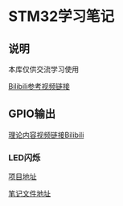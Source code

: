 # STM32学习笔记

## 说明

本库仅供交流学习使用

[Bilibili参考视频链接](https://www.bilibili.com/video/BV1th411z7sn/?share_source=copy_web&vd_source=0db47c15b9f51dbaa4548ec2dc55dea4)

## GPIO输出

[理论内容视频链接Bilibili](https://www.bilibili.com/video/BV1th411z7sn/?p=5&share_source=copy_web&vd_source=0db47c15b9f51dbaa4548ec2dc55dea4)

### LED闪烁

[项目地址](https://github.com/See-YouL/JX-Project/tree/main/GPIO_OUT_LED-Flashing)

[笔记文件地址](https://github.com/See-YouL/JX-Project/blob/main/GPIO_OUT_LED-Flashing/Doc/README.md)
